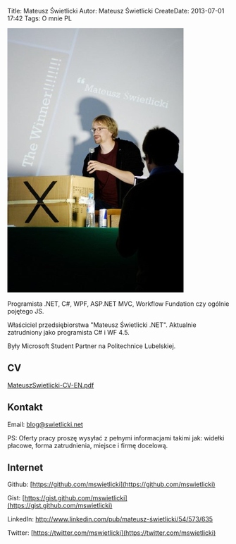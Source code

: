 Title: Mateusz Świetlicki
Autor: Mateusz Świetlicki
CreateDate: 2013-07-01 17:42
Tags:	O mnie
		PL

<img class="leftImg" src="/files/winner.jpg" alt="Mateusz Świetlicki" />

Programista .NET, C#, WPF, ASP.NET MVC, Workflow Fundation czy ogólnie pojętego JS.

Właściciel przedsiębiorstwa "Mateusz Świetlicki .NET". 
Aktualnie zatrudniony jako programista C# i WF 4.5.

Były Microsoft Student Partner na Politechnice Lubelskiej.

## CV ##

[MateuszSwietlicki-CV-EN.pdf](/files/MateuszSwietlicki-CV-EN.pdf)

## Kontakt ##

Email: [blog@swietlicki.net](mailto:blog@swietlicki.net)

PS: Oferty pracy proszę wysyłać z pełnymi informacjami takimi jak: widełki płacowe, forma zatrudnienia, miejsce i firmę docelową.

## Internet ##

Github: [https://github.com/mswietlicki](https://github.com/mswietlicki)

Gist: [https://gist.github.com/mswietlicki](https://gist.github.com/mswietlicki)

LinkedIn: <http://www.linkedin.com/pub/mateusz-świetlicki/54/573/635>

Twitter: [https://twitter.com/mswietlicki](https://twitter.com/mswietlicki)
